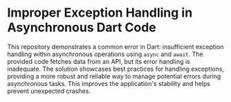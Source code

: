 # Improper Exception Handling in Asynchronous Dart Code

This repository demonstrates a common error in Dart: insufficient exception handling within asynchronous operations using `async` and `await`. The provided code fetches data from an API, but its error handling is inadequate. The solution showcases best practices for handling exceptions, providing a more robust and reliable way to manage potential errors during asynchronous tasks.  This improves the application's stability and helps prevent unexpected crashes.
